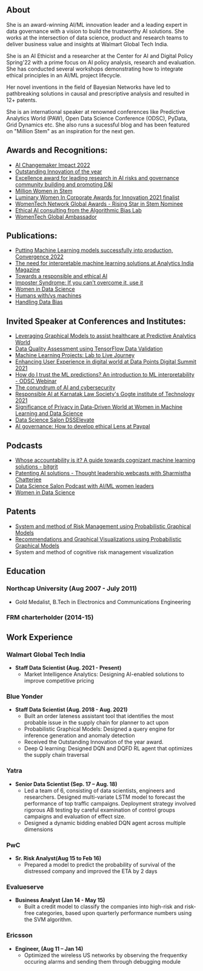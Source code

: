 ## About
She is an award-winning AI/ML innovation leader and a leading expert in data governance with a vision to build the trustworthy AI solutions. She works at the intersection of data science, product and research teams to deliver business value and insights at Walmart Global Tech India.

She is an AI Ethicist and a researcher at the Center for AI and Digital Policy Spring'22 with a prime focus on AI policy analysis, research and evaluation. She has conducted several workshops demonstrating how to integrate ethical principles in an AI/ML project lifecycle.

Her novel inventions in the field of Bayesian Networks have led to pathbreaking solutions in causal and prescriptive analysis and resulted in 12+ patents.

She is an international speaker at renowned conferences like Predictive Analytics World (PAW), Open Data Science Conference (ODSC), PyData, Grid Dynamics etc.
She also runs a sucessful blog and has been featured on "Million Stem" as an inspiration for the next gen.


## Awards and Recognitions:
* [AI Changemaker Impact 2022](https://www.linkedin.com/feed/update/urn:li:activity:6892492269543391232/)
* [Outstanding Innovation of the year](https://www.linkedin.com/in/vidhi-chugh-088648a1/#:~:text=Financial%20Modelling-,Honors%20%26%20awards,-Honors%20%26%20awards)
* [Excellence award for leading research in AI risks and governance community building and promoting D&I](https://www.linkedin.com/in/vidhi-chugh-088648a1/#:~:text=Financial%20Modelling-,Honors%20%26%20awards,-Honors%20%26%20awards)
* [Million Women in Stem](https://www.1mwis.com/profile/vidhi-chugh)
* [Luminary Women In Corporate Awards for Innovation 2021 finalist](https://www.linkedin.com/feed/update/urn:li:activity:6839554276038189056/?updateEntityUrn=urn%3Ali%3Afs_feedUpdate%3A%28V2%2Curn%3Ali%3Aactivity%3A6839554276038189056%29)
* [WomenTech Network Global Awards - Rising Star in Stem Nominee](https://www.linkedin.com/feed/update/urn:li:activity:6852637017671651328/?updateEntityUrn=urn%3Ali%3Afs_feedUpdate%3A%28V2%2Curn%3Ali%3Aactivity%3A6852637017671651328%29)
* [Ethical AI consulting from the Algorithmic Bias Lab](https://www.linkedin.com/feed/update/urn:li:activity:6882159708917133312/?updateEntityUrn=urn%3Ali%3Afs_feedUpdate%3A%28V2%2Curn%3Ali%3Aactivity%3A6882159708917133312%29)
* [WomenTech Global Ambassador](https://www.womentech.net/en-in/global-ambassadors/India/Vidhi/Chugh) 

## Publications:
* [Putting Machine Learning models successfully into production, Convergence 2022](https://www.comet.ml/site/putting-machine-learning-models-successfully-into-production/?utm_campaign=convergence&utm_source=organic-social&utm_medium=twitter&utm_content=1645037488)
* [The need for interpretable machine learning solutions at Analytics India Magazine](https://analyticsindiamag.com/the-need-for-interpretable-machine-learning-solutions/)
* [Towards a responsible and ethical AI](https://www.linkedin.com/feed/update/urn:li:activity:6821063741082361856/?updateEntityUrn=urn%3Ali%3Afs_feedUpdate%3A%28V2%2Curn%3Ali%3Aactivity%3A6821063741082361856%29)
* [Imposter Syndrome: If you can't overcome it, use it](https://roundtable.datascience.salon/imposter-syndrome-if-you-cant-overcome-it-use-it)
* [Women in Data Science](https://www.kdnuggets.com/2021/08/learned-women-data-science-conferences.html)
* [Humans with/vs machines](https://towardsdatascience.com/humans-with-vs-machines-a76dbd51161e)
* [Handling Data Bias](https://towardsdatascience.com/handling-data-bias-9775d07991d4)

## Invited Speaker at Conferences and Institutes:
* [Leveraging Graphical Models to assist healthcare at Predictive Analytics World](https://machinelearningweek.eu/speaker/vidhi-chugh/)
* [Data Quality Assessment using TensorFlow Data Validation](https://www.ml-convergence.com/vidhi-chugh/)
* [Machine Learning Projects: Lab to Live Journey](https://www.predictiveanalyticsworld.com/business/2022/speakers/#:~:text=She%20works%20as%20a%20Staff%20Data%20Scientist%20with%20Walmart)
* [Enhancing User Experience in digital world at Data Points Digital Summit 2021](https://www.linkedin.com/feed/update/urn:li:activity:6871830199760158720/?updateEntityUrn=urn%3Ali%3Afs_feedUpdate%3A%28V2%2Curn%3Ali%3Aactivity%3A6871830199760158720%29)
* [How do I trust the ML predictions? An introduction to ML interpretability - ODSC Webinar](https://www.meetup.com/en-AU/Bengaluru-Data-Science-ODSC/events/280686512/)
* [The conundrum of AI and cybersecurity](https://www.linkedin.com/posts/gajendradeshpande_we-are-having-great-speaker-line-up-open-activity-6896499324184784896-ZYAr)
* [Responsible AI at Karnatak Law Society's Gogte institute of Technology 2021](https://www.linkedin.com/feed/update/urn:li:activity:6817796987497398272/?updateEntityUrn=urn%3Ali%3Afs_feedUpdate%3A%28V2%2Curn%3Ali%3Aactivity%3A6817796987497398272%29)
* [Significance of Privacy in Data-Driven World at Women in Machine Learning and Data Science](https://www.linkedin.com/feed/update/urn:li:activity:6835800360418983936/?updateEntityUrn=urn%3Ali%3Afs_feedUpdate%3A%28V2%2Curn%3Ali%3Aactivity%3A6835800360418983936%29)
* [Data Science Salon DSSElevate](https://www.datascience.salon/vidhi-chugh/)
* [AI governance: How to develop ethical Lens at Paypal](https://www.linkedin.com/feed/update/urn:li:activity:6890548862050824192/)


## Podcasts
* [Whose accountability is it? A guide towards cognizant machine learning solutions - bitgrit](https://www.youtube.com/watch?v=hheZMpLBjSE)
* [Patenting AI solutions - Thought leadership webcasts with Sharmistha Chatterjee](https://www.youtube.com/watch?v=rf0x8JwxPw4&t=21s)
* [Data Science Salon Podcast with AI/ML women leaders](https://open.spotify.com/episode/5O58Sl64k90iVHu2V9hDMz)
* [Women in Data Science](https://www.linkedin.com/video/live/urn:li:ugcPost:6834182993804849152/)


## Patents
* [System and method of Risk Management using Probabilistic Graphical Models](https://towardsdatascience.com/pgm-2-fundamental-concepts-in-bayesian-network-c6b881804da0)
* [Recommendations and Graphical Visualizations using Probabilistic Graphical Models](https://www.analyticsvidhya.com/blog/2020/10/complete-r-tutorial-to-build-probabilistic-graphical-models/)
* System and method of cognitive risk management visualization

## Education
### Northcap University (Aug 2007 - July 2011)
* Gold Medalist, B.Tech in Electronics and Communications Engineering

### FRM charterholder (2014-15)

## Work Experience
### Walmart Global Tech India
* **Staff Data Scientist (Aug. 2021 - Present)**
   * Market Intelligence Analytics: Designing AI-enabled solutions to improve competitive pricing 

### Blue Yonder
* **Staff Data Scientist (Aug. 2018 - Aug. 2021)**
    * Built an order lateness assistant tool that identifies the most probable issue in the supply chain for planner to act upon
	* Probabilistic Graphical Models: Designed a query engine for inference generation and anomaly detection
	* Received the Outstanding Innovation of the year award.
	* Deep Q learning: Designed DQN and DQFD RL agent that optimizes the supply chain traversal

### Yatra 
* **Senior Data Scientist (Sep. 17 – Aug. 18)** 
	* Led a team of 6, consisting of data scientists, engineers and researchers. Designed multi-variate LSTM model to forecast the performance of top traffic campaigns. Deployment strategy involved rigorous AB testing by careful examination of control groups campaigns and evaluation of effect size.
	* Designed a dynamic bidding enabled DQN agent across multiple dimensions 

### PwC 
* **Sr. Risk Analyst(Aug 15 to Feb 16)**
	* Prepared a model to predict the probability of survival of the distressed company and improved the ETA by 2 days
 
### Evalueserve  
* **Business Analyst (Jan 14 - May 15)**
	* Built a credit model to classify the companies into high-risk and risk-free categories, based upon quarterly performance numbers using the SVM algorithm. 

### Ericsson
* **Engineer, (Aug 11 – Jan 14)**
	* Optimized the wireless US networks by observing the frequentky occuring alarms and sending them through debugging module
